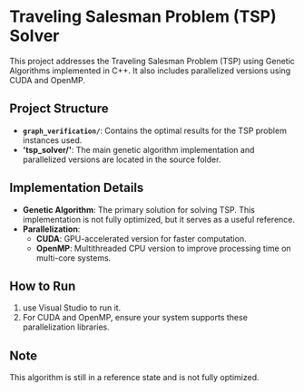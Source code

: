 # Traveling Salesman Problem (TSP) Solver

This project addresses the Traveling Salesman Problem (TSP) using Genetic Algorithms implemented in C++. It also includes parallelized versions using CUDA and OpenMP.

## Project Structure
- **`graph_verification/`**: Contains the optimal results for the TSP problem instances used.
- **'tsp_solver/'**: The main genetic algorithm implementation and parallelized versions are located in the source folder.

## Implementation Details
- **Genetic Algorithm**: The primary solution for solving TSP. This implementation is not fully optimized, but it serves as a useful reference.
- **Parallelization**:
  - **CUDA**: GPU-accelerated version for faster computation.
  - **OpenMP**: Multithreaded CPU version to improve processing time on multi-core systems.

## How to Run
1. use Visual Studio to run it.
2. For CUDA and OpenMP, ensure your system supports these parallelization libraries.

## Note
This algorithm is still in a reference state and is not fully optimized.


